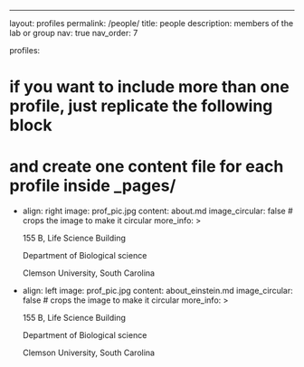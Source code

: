 ---
layout: profiles
permalink: /people/
title: people
description: members of the lab or group
nav: true
nav_order: 7

profiles:
  # if you want to include more than one profile, just replicate the following block
  # and create one content file for each profile inside _pages/
  - align: right
    image: prof_pic.jpg
    content: about.md
    image_circular: false # crops the image to make it circular
    more_info: >
    <p>155 B, Life Science Building</p>
    <p>Department of Biological science</p>
    <p>Clemson University, South Carolina</p>
  - align: left
    image: prof_pic.jpg
    content: about_einstein.md
    image_circular: false # crops the image to make it circular
    more_info: >
    <p>155 B, Life Science Building</p>
    <p>Department of Biological science</p>
    <p>Clemson University, South Carolina</p>
